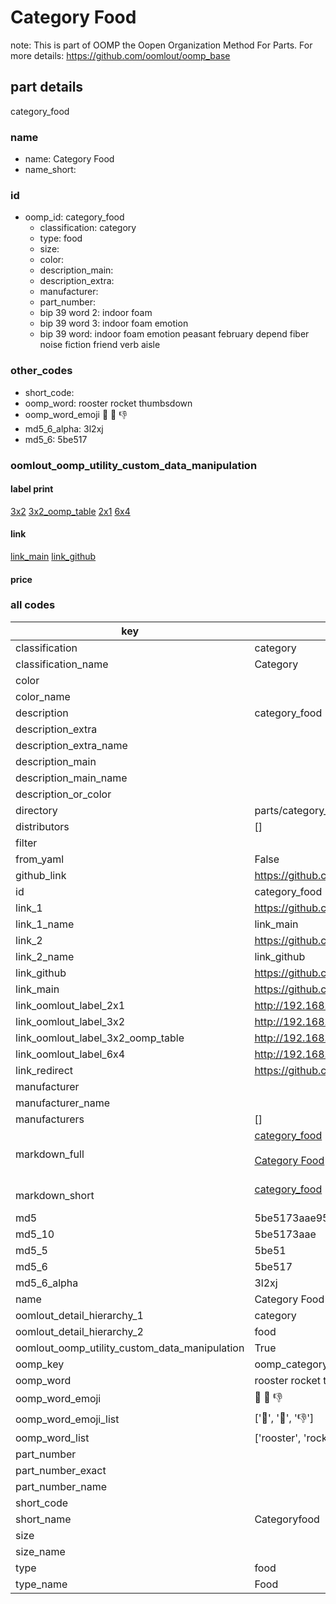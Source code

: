 # Category Food  

note: This is part of OOMP the Oopen Organization Method For Parts. For more details: https://github.com/oomlout/oomp_base

##  part details
  



category_food



### name
* name: Category Food
* name_short: 
### id
* oomp_id: category_food
  * classification: category
  * type: food
  * size: 
  * color: 
  * description_main: 
  * description_extra: 
  * manufacturer: 
  * part_number: 
  * bip 39 word 2: indoor foam
  * bip 39 word 3: indoor foam emotion
  * bip 39 word: indoor foam emotion peasant february depend fiber noise fiction friend verb aisle

### other_codes
* short_code: 
* oomp_word: rooster rocket thumbsdown
* oomp_word_emoji :rooster: :rocket: :thumbsdown:
* md5_6_alpha: 3l2xj
* md5_6: 5be517






### oomlout_oomp_utility_custom_data_manipulation
#### label print
[3x2](http://192.168.1.245:1112/?label=oomp%203l2xj)
[3x2_oomp_table](http://192.168.1.108:1112/?label=oomp%203l2xj)
[2x1](http://192.168.1.242:1112/?label=oomp%203l2xj)
[6x4](http://192.168.1.55:1112/?label=oomp%203l2xj)    

#### link

[link_main](https://github.com/oomlout/oomlout_oomp_version_1_messy/tree/main/parts/category_food) [link_github](https://github.com/oomlout/oomlout_oomp_version_1_messy/tree/main/parts/category_food)                             

#### price







### all codes 
| key | value |  
| --- | --- |  
| classification | category |  
| classification_name | Category |  
| color |  |  
| color_name |  |  
| description | category_food |  
| description_extra |  |  
| description_extra_name |  |  
| description_main |  |  
| description_main_name |  |  
| description_or_color |   |  
| directory | parts/category_food |  
| distributors | [] |  
| filter |  |  
| from_yaml | False |  
| github_link | https://github.com/oomlout/oomlout_oomp_part_src/tree/main/parts/category_food |  
| id | category_food |  
| link_1 | https://github.com/oomlout/oomlout_oomp_version_1_messy/tree/main/parts/category_food |  
| link_1_name | link_main |  
| link_2 | https://github.com/oomlout/oomlout_oomp_version_1_messy/tree/main/parts/category_food |  
| link_2_name | link_github |  
| link_github | https://github.com/oomlout/oomlout_oomp_version_1_messy/tree/main/parts/category_food |  
| link_main | https://github.com/oomlout/oomlout_oomp_version_1_messy/tree/main/parts/category_food |  
| link_oomlout_label_2x1 | http://192.168.1.242:1112/?label=oomp%203l2xj |  
| link_oomlout_label_3x2 | http://192.168.1.245:1112/?label=oomp%203l2xj |  
| link_oomlout_label_3x2_oomp_table | http://192.168.1.108:1112/?label=oomp%203l2xj |  
| link_oomlout_label_6x4 | http://192.168.1.55:1112/?label=oomp%203l2xj |  
| link_redirect | https://github.com/oomlout/oomlout_oomp_version_1_messy/tree/main/parts/category_food |  
| manufacturer |  |  
| manufacturer_name |  |  
| manufacturers | [] |  
| markdown_full | [category_food](none)<br>[](none)<br>[Category Food](none)<br><br> |  
| markdown_short | [category_food](none)<br><br> |  
| md5 | 5be5173aae95cab4ebaa2a2291968398 |  
| md5_10 | 5be5173aae |  
| md5_5 | 5be51 |  
| md5_6 | 5be517 |  
| md5_6_alpha | 3l2xj |  
| name | Category Food |  
| oomlout_detail_hierarchy_1 | category |  
| oomlout_detail_hierarchy_2 | food |  
| oomlout_oomp_utility_custom_data_manipulation | True |  
| oomp_key | oomp_category_food |  
| oomp_word | rooster rocket thumbsdown |  
| oomp_word_emoji | :rooster: :rocket: :thumbsdown: |  
| oomp_word_emoji_list | [':rooster:', ':rocket:', ':thumbsdown:'] |  
| oomp_word_list | ['rooster', 'rocket', 'thumbsdown'] |  
| part_number |  |  
| part_number_exact |  |  
| part_number_name |  |  
| short_code |  |  
| short_name | Categoryfood |  
| size |  |  
| size_name |  |  
| type | food |  
| type_name | Food |  
